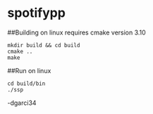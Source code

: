 # spotifypp

##Building on linux
requires cmake version 3.10
```
mkdir build && cd build
cmake ..
make
```

##Run on linux
```
cd build/bin
./ssp
```

-dgarci34
